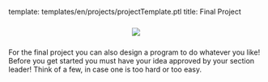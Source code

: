template: templates/en/projects/projectTemplate.ptl
title: Final Project

<center>
	<img style="padding:10px;max-width:100%" src="{{pathToRoot}}img/projects/finalProject/project.png" />
</center>

For the final project you can also design a program to do whatever you like!  Before you get started you must have your idea approved by your section leader! Think of a few, in case one is too hard or too easy. 